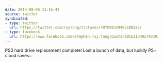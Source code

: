 ```yaml
---
date: 2014-08-06 13:16:41
source: twitter
syndicated:
- type: twitter
  url: https://twitter.com/roytang/statuses/497008359485108225/
- type: facebook
  url: https://www.facebook.com/stephen.roy.tang/posts/10153134957403912
---
```


PS3 hard drive replacement complete! Lost a bunch of data, but luckily PS+ cloud saves~